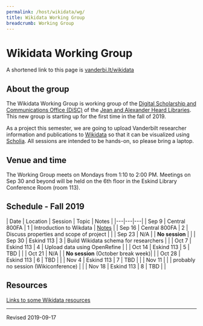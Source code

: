 ```yaml
---
permalink: /host/wikidata/wg/
title: Wikidata Working Group
breadcrumb: Working Group
---
```


# Wikidata Working Group

A shortened link to this page is [vanderbi.lt/wikidata](http://vanderbi.lt/wikidata)

## About the group

The Wikidata Working Group is working group of the [Digital Scholarship and Communications Office (DiSC)](https://www.library.vanderbilt.edu/scholarly/) of the [Jean and Alexander Heard Libraries](https://www.library.vanderbilt.edu/).  This new group is starting up for the first time in the fall of 2019.

As a project this semester, we are going to upload Vanderbilt researcher information and publications to [Wikidata](https://www.wikidata.org/) so that it can be visualized using [Scholia](https://tools.wmflabs.org/scholia/).  All sessions are intended to be hands-on, so please bring a laptop.


## Venue and time

The Working Group meets on Mondays from 1:10 to 2:00 PM.  Meetings on Sep 30 and beyond will be held on the 6th floor in the Eskind Library Conference Room (room 113).

## Schedule - Fall 2019

| Date | Location | Session | Topic | Notes |
|---|---|---|
| Sep 9 | Central 800FA | 1 | Introduction to Wikdata | [Notes](../intro/) |
| Sep 16 | Central 800FA | 2 | Discuss properties and scope of project |  |
| Sep 23 | N/A |  | **No session** |  |
| Sep 30 | Eskind 113 | 3 | Build Wikidata schema for researchers |  |
| Oct 7 | Eskind 113 | 4 | Upload data using OpenRefine | |
| Oct 14 | Eskind 113 | 5 | TBD | |
| Oct 21 |  N/A | | **No session** (October break week)| |
| Oct 28 | Eskind 113 | 6 | TBD | |
| Nov 4 | Eskind 113 | 7 | TBD | |
| Nov 11 |  |  | probably no session (Wikiconference) | |
| Nov 18 | Eskind 113 | 8 | TBD | |

## Resources

[Links to some Wikidata resources](../)

----
Revised 2019-09-17
